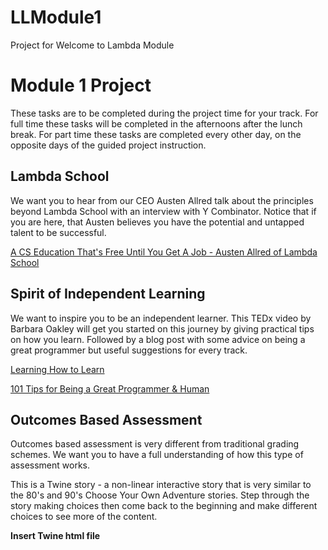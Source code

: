 # LLModule1
Project for Welcome to Lambda Module

# Module 1 Project

These tasks are to be completed during the project time for your track. For full time these tasks will be completed in the afternoons after the lunch break. For part time these tasks are completed every other day, on the opposite days of the guided project instruction.
 

## Lambda School
We want you to hear from our CEO Austen Allred talk about the principles beyond Lambda School with an interview with Y Combinator. Notice that if you are here, that Austen believes you have the potential and untapped talent to be successful. 

[A CS Education That's Free Until You Get A Job - Austen Allred of Lambda School](https://www.youtube.com/watch?v=_yIAYZtdrfI)

## Spirit of Independent Learning
We want to inspire you to be an independent learner. This TEDx video by Barbara Oakley will get you started on this journey by giving practical tips on how you learn. Followed by a blog post with some advice on being a great programmer but useful suggestions for every track. 

[Learning How to Learn](https://www.youtube.com/watch?v=O96fE1E-rf8)

[101 Tips for Being a Great Programmer & Human](https://dev.to/emmawedekind/101-tips-for-being-a-great-programmer-human-36nl)


## Outcomes Based Assessment
Outcomes based assessment is very different from traditional grading schemes. We want you to have a full understanding of how this type of assessment works.

This is a Twine story -  a non-linear interactive story that is very similar to the 80's and 90's Choose Your Own Adventure stories. Step through the story making choices then come back to the beginning and make different choices to see more of the content. 

**Insert Twine html file**
